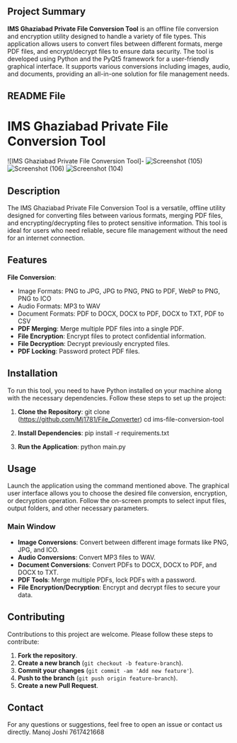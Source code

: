 ## Project Summary

**IMS Ghaziabad Private File Conversion Tool** is an offline file conversion and encryption utility designed to handle a variety of file types. This application allows users to convert files between different formats, merge PDF files, and encrypt/decrypt files to ensure data security. The tool is developed using Python and the PyQt5 framework for a user-friendly graphical interface. It supports various conversions including images, audio, and documents, providing an all-in-one solution for file management needs.

## README File

# IMS Ghaziabad Private File Conversion Tool

![IMS Ghaziabad Private File Conversion Tool]-
![Screenshot (105)](https://github.com/Mj1781/File_Converter/assets/108046894/c46e55e7-578e-4068-9198-0606fb968974)
![Screenshot (106)](https://github.com/Mj1781/File_Converter/assets/108046894/7acfaecc-33d2-4c92-8ebc-ecb1569b12d5)
![Screenshot (104)](https://github.com/Mj1781/File_Converter/assets/108046894/ff2933be-8ac6-4ed0-a8e5-a83108f268ca)


## Description

The IMS Ghaziabad Private File Conversion Tool is a versatile, offline utility designed for converting files between various formats, merging PDF files, and encrypting/decrypting files to protect sensitive information. This tool is ideal for users who need reliable, secure file management without the need for an internet connection.

## Features

**File Conversion**:
  - Image Formats: PNG to JPG, JPG to PNG, PNG to PDF, WebP to PNG, PNG to ICO
  - Audio Formats: MP3 to WAV
  - Document Formats: PDF to DOCX, DOCX to PDF, DOCX to TXT, PDF to CSV
- **PDF Merging**: Merge multiple PDF files into a single PDF.
- **File Encryption**: Encrypt files to protect confidential information.
- **File Decryption**: Decrypt previously encrypted files.
- **PDF Locking**: Password protect PDF files.

## Installation

To run this tool, you need to have Python installed on your machine along with the necessary dependencies. Follow these steps to set up the project:

1. **Clone the Repository**:
    git clone (https://github.com/Mj1781/File_Converter)
    cd ims-file-conversion-tool
    

2. **Install Dependencies**:
    pip install -r requirements.txt
  

3. **Run the Application**:
    python main.py
   

## Usage

Launch the application using the command mentioned above. The graphical user interface allows you to choose the desired file conversion, encryption, or decryption operation. Follow the on-screen prompts to select input files, output folders, and other necessary parameters.

### Main Window

- **Image Conversions**: Convert between different image formats like PNG, JPG, and ICO.
- **Audio Conversions**: Convert MP3 files to WAV.
- **Document Conversions**: Convert PDFs to DOCX, DOCX to PDF, and DOCX to TXT.
- **PDF Tools**: Merge multiple PDFs, lock PDFs with a password.
- **File Encryption/Decryption**: Encrypt and decrypt files to secure your data.

## Contributing

Contributions to this project are welcome. Please follow these steps to contribute:

1. **Fork the repository**.
2. **Create a new branch** (`git checkout -b feature-branch`).
3. **Commit your changes** (`git commit -am 'Add new feature'`).
4. **Push to the branch** (`git push origin feature-branch`).
5. **Create a new Pull Request**.


## Contact

For any questions or suggestions, feel free to open an issue or contact us directly.
Manoj Joshi 
7617421668

